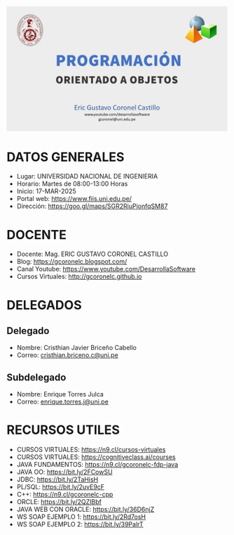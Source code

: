 ![PROGRAMACION ORIENTADO DE OBJETOS](https://github.com/gcoronelc/UNI-FIIS-2025-1-SI302-V/blob/main/img/JavaOO.jpg)

# DATOS GENERALES

- Lugar: UNIVERSIDAD NACIONAL DE INGENIERIA
- Horario: Martes de 08:00-13:00 Horas
- Inicio: 17-MAR-2025
- Portal web: https://www.fiis.uni.edu.pe/
- Dirección: https://goo.gl/maps/SGR2RiuPjonfqSM87

# DOCENTE

- Docente: Mag. ERIC GUSTAVO CORONEL CASTILLO
- Blog: https://gcoronelc.blogspot.com/
- Canal Youtube: https://www.youtube.com/DesarrollaSoftware
- Cursos Virtuales: http://gcoronelc.github.io

# DELEGADOS

## Delegado

- Nombre: Cristhian Javier Briceño Cabello
- Correo: cristhian.briceno.c@uni.pe

## Subdelegado

- Nombre: Enrique Torres Julca
- Correo: enrique.torres.j@uni.pe

# RECURSOS UTILES

- CURSOS VIRTUALES: https://n9.cl/cursos-virtuales
- CURSOS VIRTUALES: https://cognitiveclass.ai/courses
- JAVA FUNDAMENTOS: https://n9.cl/gcoronelc-fdp-java
- JAVA OO: https://bit.ly/2FCowSU
- JDBC: https://bit.ly/2TaHisH
- PL/SQL: https://bit.ly/2uvE9cF
- C++: https://n9.cl/gcoronelc-cpp
- ORCLE: https://bit.ly/2QZIBbf
- JAVA WEB CON ORACLE: https://bit.ly/36D6njZ
- WS SOAP EJEMPLO 1: https://bit.ly/2Rd7osH
- WS SOAP EJEMPLO 2: https://bit.ly/39PalrT




